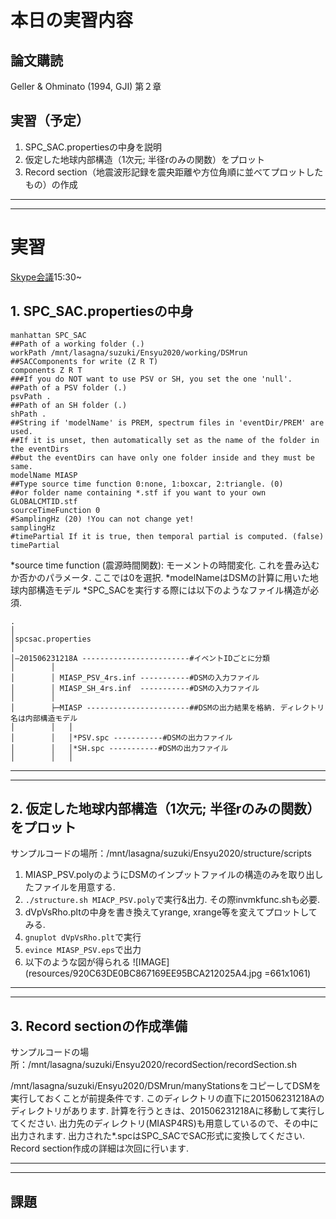 # 本日の実習内容
## 論文購読
Geller & Ohminato (1994, GJI) 第２章
## 実習（予定）
1. SPC_SAC.propertiesの中身を説明
2. 仮定した地球内部構造（1次元; 半径rのみの関数）をプロット
3. Record section（地震波形記録を震央距離や方位角順に並べてプロットしたもの）の作成

---
---

# 実習
[Skype会議](https://join.skype.com/YsHD0ReeJ1xa)15:30~

## 1. SPC_SAC.propertiesの中身
```
manhattan SPC_SAC
##Path of a working folder (.)
workPath /mnt/lasagna/suzuki/Ensyu2020/working/DSMrun
##SACComponents for write (Z R T)
components Z R T
###If you do NOT want to use PSV or SH, you set the one 'null'.
##Path of a PSV folder (.)
psvPath .
##Path of an SH folder (.)
shPath .
##String if 'modelName' is PREM, spectrum files in 'eventDir/PREM' are used.
##If it is unset, then automatically set as the name of the folder in the eventDirs
##but the eventDirs can have only one folder inside and they must be same.
modelName MIASP
##Type source time function 0:none, 1:boxcar, 2:triangle. (0)
##or folder name containing *.stf if you want to your own GLOBALCMTID.stf 
sourceTimeFunction 0
#SamplingHz (20) !You can not change yet!
samplingHz
#timePartial If it is true, then temporal partial is computed. (false)
timePartial
```

\*source time function (震源時間関数): モーメントの時間変化. これを畳み込むか否かのパラメータ. ここでは0を選択.
\*modelNameはDSMの計算に用いた地球内部構造モデル
\*SPC_SACを実行する際には以下のようなファイル構造が必須.
```
.
│
│spcsac.properties
│
│—201506231218A ------------------------#イベントIDごとに分類
│        │
│        │ MIASP_PSV_4rs.inf -----------#DSMの入力ファイル
│        │ MIASP_SH_4rs.inf  -----------#DSMの入力ファイル
│        │
│        ├─MIASP -----------------------##DSMの出力結果を格納. ディレクトリ名は内部構造モデル
│        │   │
│        │   │*PSV.spc -----------#DSMの出力ファイル
│        │   │*SH.spc -----------#DSMの出力ファイル
│        │   │
```

---
---

## 2. 仮定した地球内部構造（1次元; 半径rのみの関数）をプロット
サンプルコードの場所：/mnt/lasagna/suzuki/Ensyu2020/structure/scripts

1. MIASP_PSV.polyのようにDSMのインプットファイルの構造のみを取り出したファイルを用意する. 
2. `./structure.sh MIACP_PSV.poly`で実行&出力. その際invmkfunc.shも必要.
3. dVpVsRho.pltの中身を書き換えてyrange, xrange等を変えてプロットしてみる.
4. `gnuplot dVpVsRho.plt`で実行
5. `evince MIASP_PSV.eps`で出力
6. 以下のような図が得られる
![IMAGE](resources/920C63DE0BC867169EE95BCA212025A4.jpg =661x1061)

---
---

## 3. Record sectionの作成準備
サンプルコードの場所：/mnt/lasagna/suzuki/Ensyu2020/recordSection/recordSection.sh

/mnt/lasagna/suzuki/Ensyu2020/DSMrun/manyStationsをコピーしてDSMを実行しておくことが前提条件です. このディレクトリの直下に201506231218Aのディレクトリがあります. 計算を行うときは、201506231218Aに移動して実行してください.  出力先のディレクトリ(MIASP4RS)も用意しているので、その中に出力されます. 出力された*.spcはSPC_SACでSAC形式に変換してください. Record section作成の詳細は次回に行います.

---
---

## 課題
